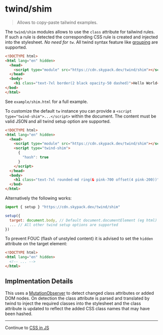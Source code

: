 # twind/shim

> Allows to copy-paste tailwind examples.

The `twind/shim` modules allows to use the `class` attribute for tailwind rules.
If such a rule is detected the corresponding CSS rule is created and injected
into the stylesheet. *No need for `tw`*. All twind syntax feature like
[grouping](./grouping.md) are supported.

```html
<!DOCTYPE html>
<html lang="en" hidden>
  <head>
    <script type="module" src="https://cdn.skypack.dev/twind/shim"></script>
  </head>
  <body>
    <h1 class="text-7xl border(2 black opacity-50 dashed)">Hello World</h1>
</bod>
</html>
```

See `example/shim.html` for a full example.

To customize the default `tw` instance you can provide a `<script type="twind-shim">...</script>`
within the document. The content must be valid JSON and all twind setup option are supported.

```html
<!DOCTYPE html>
<html lang="en" hidden>
  <head>
    <script type="module" src="https://cdn.skypack.dev/twind/shim"></script>
    <script type="twind-shim">
      {
        "hash": true
      }
    </script>
  </head>
  <body>
    <h1 class="text-7xl rounded-md ring(& pink-700 offset(4 pink-200))">Hello World</h1>
  </bod>
</html>
```

Alternatively the following works:

```js
import { setup } "https://cdn.skypack.dev/twind/shim"

setup({
  target: document.body, // Default document.documentElement (eg html)
  ... // All other twind setup options are supported
})
```

To prevent FOUC (flash of unstyled content) it is advised to set
the `hidden` attribute on the target element:

```html
<!DOCTYPE html>
<html lang="en" hidden>
  <!-- ... -->
</html>
```

## Implmentation Details

This uses a [MutationObserver](https://developer.mozilla.org/en-US/docs/Web/API/MutationObserver)
to detect changed class attributes or added DOM nodes. On detection the class attribute
is parsed and translated by twind to inject the required classes into the stylesheet and the
class attribute is updated to reflect the added CSS class names that may have been hashed.


<hr/>

Continue to [CSS in JS](./css.md)

